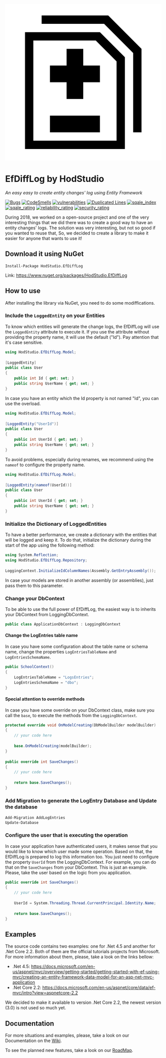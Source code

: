 ![EfDiffLog logo](https://github.com/HodStudio/EfDiffLog/blob/master/EfDiffLogIcon.png)

# EfDiffLog by HodStudio

_An easy easy to create entity changes' log using Entity Framework_

[![Bugs](https://sonarcloud.io/api/project_badges/measure?project=HodStudio.EfDiffLog&metric=bugs)](https://sonarqube.com/dashboard?id=HodStudio.EfDiffLog) [![CodeSmells](https://sonarcloud.io/api/project_badges/measure?project=HodStudio.EfDiffLog&metric=code_smells)](https://sonarqube.com/dashboard?id=HodStudio.EfDiffLog) [![vulnerabilities](https://sonarcloud.io/api/project_badges/measure?project=HodStudio.EfDiffLog&metric=vulnerabilities)](https://sonarqube.com/dashboard?id=HodStudio.EfDiffLog) [![Duplicated Lines](https://sonarcloud.io/api/project_badges/measure?project=HodStudio.EfDiffLog&metric=duplicated_lines_density)](https://sonarqube.com/dashboard?id=HodStudio.EfDiffLog) [![sqale_index](https://sonarcloud.io/api/project_badges/measure?project=HodStudio.EfDiffLog&metric=sqale_index)](https://sonarqube.com/dashboard?id=HodStudio.EfDiffLog) [![sqale_rating](https://sonarcloud.io/api/project_badges/measure?project=HodStudio.EfDiffLog&metric=sqale_rating)](https://sonarqube.com/dashboard?id=HodStudio.EfDiffLog) [![reliability_rating](https://sonarcloud.io/api/project_badges/measure?project=HodStudio.EfDiffLog&metric=reliability_rating)](https://sonarqube.com/dashboard?id=HodStudio.EfDiffLog) [![security_rating](https://sonarcloud.io/api/project_badges/measure?project=HodStudio.EfDiffLog&metric=security_rating)](https://sonarqube.com/dashboard?id=HodStudio.EfDiffLog) 

During 2018, we worked on a open-source project and one of the very interesting things that we did there was to create a good way to have an entity changes' logs. The solution was very interesting, but not so good if you wanted to reuse that, So, we decided to create a library to make it easier for anyone that wants to use it!

## Download it using NuGet
```
Install-Package HodStudio.EfDiffLog
```
Link: https://www.nuget.org/packages/HodStudio.EfDiffLog

## How to use
After installing the library via NuGet, you need to do some modiffications.

### Include the `LoggedEntity` on your Entities
To know which entities will generate the change logs, the EfDiffLog will use the `LoggedEntity` attribute to execute it.
If you use the attribute without providing the property name, it will use the default ("Id"). Pay attention that it's case sensitive.
```cs
using HodStudio.EfDiffLog.Model;

[LoggedEntity]
public class User
{
	public int Id { get; set; }
	public string UserName { get; set; }
}
```

In case you have an entity which the Id property is not named "Id", you can use the overload.
```cs
using HodStudio.EfDiffLog.Model;

[LoggedEntity("UserId")]
public class User
{
	public int UserId { get; set; }
	public string UserName { get; set; }
}
```

To avoid problems, especially during renames, we recommend using the `nameof` to configure the property name.
```cs
using HodStudio.EfDiffLog.Model;

[LoggedEntity(nameof(UserId))]
public class User
{
	public int UserId { get; set; }
	public string UserName { get; set; }
}
```

### Initialize the Dictionary of LoggedEntities
To have a better performance, we create a dictionary with the entities that will be logged and keep it. To do that, initialize the dictionary during the start of the app using the following method:
```cs
using System.Reflection;
using HodStudio.EfDiffLog.Repository;

LoggingContext.InitializeIdColumnNames(Assembly.GetEntryAssembly());
```

In case your models are stored in another assembly (or assemblies), just pass them to this parameter.

### Change your DbContext
To be able to use the full power of EfDiffLog, the easiest way is to inherits your DbContext from LoggingDbContext.
```cs
public class ApplicationDbContext : LoggingDbContext
```

#### Change the LogEntries table name
In case you have some configuration about the table name or schema name, change the properties `LogEntriesTableName` and `LogEntriesSchemaName`.
```cs
public SchoolContext()
{
    LogEntriesTableName = "LogsEntries";
    LogEntriesSchemaName = "dbo";
}
```

#### Special attention to override methods
In case you have some override on your DbContext class, make sure you call the `base`, to execute the methods from the `LoggingDbContext`.
```cs
protected override void OnModelCreating(DbModelBuilder modelBuilder)
{
	// your code here

    base.OnModelCreating(modelBuilder);
}

public override int SaveChanges()
{
    // your code here

    return base.SaveChanges();
}
```

### Add Migration to generate the LogEntry Database and Update the database
```
Add-Migration AddLogEntries
Update-Database
```

### Configure the user that is executing the operation
In case your application have authenticated users, it makes sense that you would like to know which user made some operation. Based on that, the EfDiffLog is prepared to log this information too. You just need to configure the property `UserId` from the LoggingDbContext. For example, you can do that on the `SaveChanges` from your DbContext. This is just an example. Please, take the user based on the logic from you application.
```cs
public override int SaveChanges()
{
    // your code here

    UserId = System.Threading.Thread.CurrentPrincipal.Identity.Name;

    return base.SaveChanges();
}
```

## Examples
The source code contains two examples: one for .Net 4.5 and another for .Net Core 2.2. Both of them are the official tutorials projects from Microsoft. For more information about them, please, take a look on the links bellow:
- .Net 4.5: https://docs.microsoft.com/en-us/aspnet/mvc/overview/getting-started/getting-started-with-ef-using-mvc/creating-an-entity-framework-data-model-for-an-asp-net-mvc-application
- .Net Core 2.2: https://docs.microsoft.com/en-us/aspnet/core/data/ef-mvc/intro?view=aspnetcore-2.2

We decided to make it available to version .Net Core 2.2, the newest version (3.0) is not used so much yet.

## Documentation
For more situations and examples, please, take a look on our Documentation on the [Wiki](https://github.com/HodStudio/EfDiffLog/wiki).

To see the planned new features, take a look on our [RoadMap](https://github.com/HodStudio/EfDiffLog/wiki#road-map-in-eternal-construction).